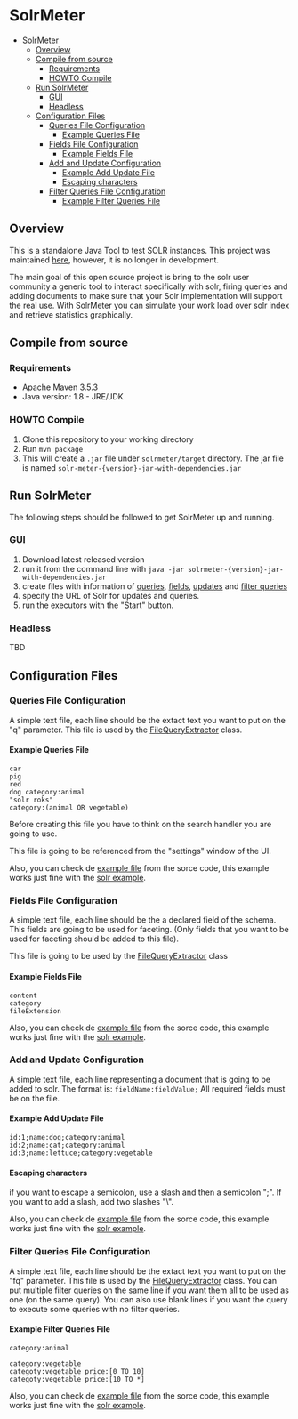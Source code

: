 # SolrMeter

<!-- TOC -->

- [SolrMeter](#solrmeter)
    - [Overview](#overview)
    - [Compile from source](#compile-from-source)
        - [Requirements](#requirements)
        - [HOWTO Compile](#howto-compile)
    - [Run SolrMeter](#run-solrmeter)
        - [GUI](#gui)
        - [Headless](#headless)
    - [Configuration Files](#configuration-files)
        - [Queries File Configuration](#queries-file-configuration)
            - [Example Queries File](#example-queries-file)
        - [Fields File Configuration](#fields-file-configuration)
            - [Example Fields File](#example-fields-file)
        - [Add and Update Configuration](#add-and-update-configuration)
            - [Example Add Update File](#example-add-update-file)
            - [Escaping characters](#escaping-characters)
        - [Filter Queries File Configuration](#filter-queries-file-configuration)
            - [Example Filter Queries File](#example-filter-queries-file)

<!-- /TOC -->

## Overview

This is a standalone Java Tool to test SOLR instances.  This project was maintained [here](https://github.com/tflobbe/solrmeter), however, it is no longer in development.

The main goal of this open source project is bring to the solr user community a generic tool to interact specifically with solr, firing queries and adding documents to make sure that your Solr implementation will support the real use.
With SolrMeter you can simulate your work load over solr index and retrieve statistics graphically.

## Compile from source

### Requirements

* Apache Maven 3.5.3
* Java version: 1.8 - JRE/JDK

### HOWTO Compile

1. Clone this repository to your working directory
2. Run `mvn package`
3. This will create a `.jar` file under `solrmeter/target` directory.  The jar file is named `solr-meter-{version}-jar-with-dependencies.jar`

## Run SolrMeter

The following steps should be followed to get SolrMeter up and running.

### GUI

1. Download latest released version
2. run it from the command line with ```java -jar solrmeter-{version}-jar-with-dependencies.jar```
3. create files with information of [queries](queries.md), [fields](fields.md), [updates](updates.md) and [filter queries](filterqueries.md)
4. specify the URL of Solr for updates and queries.
5. run the executors with the "Start" button.

### Headless

TBD

## Configuration Files

### Queries File Configuration

A simple text file, each line should be the extact text you want to put on the "q" parameter.
This file is used by the [FileQueryExtractor](../../tree/master/solrmeter/src/main/java/com/plugtree/solrmeter/model/extractor/FileQueryExtractor.java) class.

#### Example Queries File

```text
car
pig
red
dog category:animal
"solr roks"
category:(animal OR vegetable)
```

Before creating this file you have to think on the search handler you are going to use.

This file is going to be referenced from the "settings" window of the UI.

Also, you can check de [example file](../../tree/master/solrmeter/src/main/resources/example/queries.txt) from the sorce code, this example works just fine with the [solr example](http://lucene.apache.org/solr/tutorial.html).

### Fields File Configuration

A simple text file, each line should be the a declared field of the schema. This fields are going to be used for faceting. (Only fields that you want to be used for faceting should be added to this file).

This file is going to be used by the [FileQueryExtractor](../../tree/master/solrmeter/src/main/java/com/plugtree/solrmeter/model/extractor/FileFieldExtractor.java) class

#### Example Fields File

```text
content
category
fileExtension
```

Also, you can check de [example file](../../tree/master/solrmeter/src/main/resources/example/fields.txt) from the sorce code, this example works just fine with the [solr example](http://lucene.apache.org/solr/tutorial.html).

### Add and Update Configuration

A simple text file, each line representing a document that is going to be added to solr. The format is:
`fieldName:fieldValue;`
All required fields must be on the file.

#### Example Add Update File

```text
id:1;name:dog;category:animal
id:2;name:cat;category:animal
id:3;name:lettuce;category:vegetable
```

#### Escaping characters

if you want to escape a semicolon, use a slash and then a semicolon "\;". If you want to add a slash, add two slashes "\\".

Also, you can check de [example file](../../tree/master/solrmeter/src/main/resources/example/updates.txt) from the sorce code, this example works just fine with the [solr example](http://lucene.apache.org/solr/tutorial.html).

### Filter Queries File Configuration

A simple text file, each line should be the extact text you want to put on the "fq" parameter. This file is used by the [FileQueryExtractor](../../tree/master/solrmeter/src/main/java/com/plugtree/solrmeter/model/extractor/FileQueryExtractor.java) class.
You can put multiple filter queries on the same line if you want them all to be used as one (on the same query).
You can also use blank lines if you want the query to execute some queries with no filter queries.

#### Example Filter Queries File

```text
category:animal

category:vegetable
categoty:vegetable price:[0 TO 10]
categoty:vegetable price:[10 TO *]
```

Also, you can check de [example file](../../tree/master/solrmeter/src/main/resources/example/filterQueries.txt) from the sorce code, this example works just fine with the [solr example](http://lucene.apache.org/solr/tutorial.html).